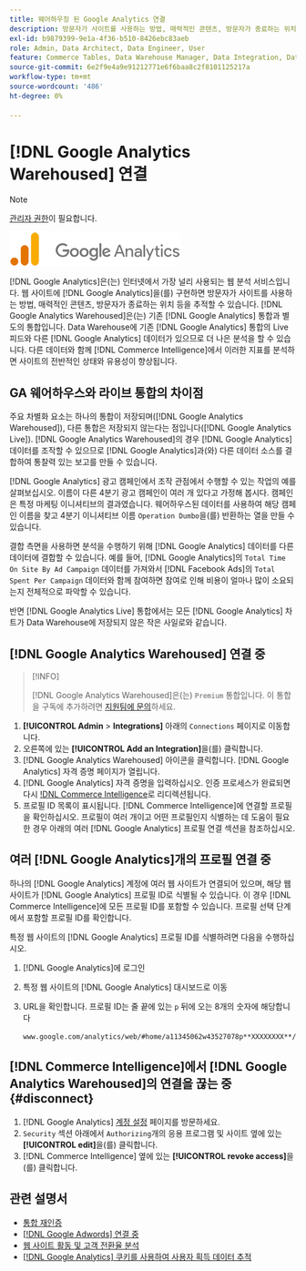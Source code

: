 ```yaml
---
title: 웨어하우징 된 Google Analytics 연결
description: 방문자가 사이트를 사용하는 방법, 매력적인 콘텐츠, 방문자가 종료하는 위치 등을 추적하는 방법에 대해 알아봅니다.
exl-id: b9879399-9e1a-4f36-b510-8426ebc83aeb
role: Admin, Data Architect, Data Engineer, User
feature: Commerce Tables, Data Warehouse Manager, Data Integration, Data Import/Export
source-git-commit: 6e2f9e4a9e91212771e6f6baa8c2f8101125217a
workflow-type: tm+mt
source-wordcount: '486'
ht-degree: 0%

---
```


# [!DNL Google Analytics Warehoused] 연결

>[!NOTE]
>
>[관리자 권한](../../../administrator/user-management/user-management.md)이 필요합니다.

![](../../../assets/google-analytics-logo.png)

[!DNL Google Analytics]은(는) 인터넷에서 가장 널리 사용되는 웹 분석 서비스입니다. 웹 사이트에 [!DNL Google Analytics]을(를) 구현하면 방문자가 사이트를 사용하는 방법, 매력적인 콘텐츠, 방문자가 종료하는 위치 등을 추적할 수 있습니다. [!DNL Google Analytics Warehoused]은(는) 기존 [!DNL Google Analytics] 통합과 별도의 통합입니다. Data Warehouse에 기존 [!DNL Google Analytics] 통합의 Live 피드와 다른 [!DNL Google Analytics] 데이터가 있으므로 더 나은 분석을 할 수 있습니다. 다른 데이터와 함께 [!DNL Commerce Intelligence]에서 이러한 지표를 분석하면 사이트의 전반적인 상태와 유용성이 향상됩니다.

## GA 웨어하우스와 라이브 통합의 차이점

주요 차별화 요소는 하나의 통합이 저장되며([!DNL Google Analytics Warehoused]), 다른 통합은 저장되지 않는다는 점입니다([!DNL Google Analytics Live]). [!DNL Google Analytics Warehoused]의 경우 [!DNL Google Analytics] 데이터를 조작할 수 있으므로 [!DNL Google Analytics]과(와) 다른 데이터 소스를 결합하여 통찰력 있는 보고를 만들 수 있습니다.

[!DNL Google Analytics] 광고 캠페인에서 조작 관점에서 수행할 수 있는 작업의 예를 살펴보십시오. 이름이 다른 4분기 광고 캠페인이 여러 개 있다고 가정해 봅시다. 캠페인은 특정 마케팅 이니셔티브의 결과였습니다. 웨어하우스된 데이터를 사용하여 해당 캠페인 이름을 찾고 4분기 이니셔티브 이름 `Operation Dumbo`을(를) 반환하는 열을 만들 수 있습니다.

결합 측면을 사용하면 분석을 수행하기 위해 [!DNL Google Analytics] 데이터를 다른 데이터에 결합할 수 있습니다. 예를 들어, [!DNL Google Analytics]의 `Total Time On Site By Ad Campaign` 데이터를 가져와서 [!DNL Facebook Ads]의 `Total Spent Per Campaign` 데이터와 함께 참여하면 참여로 인해 비용이 얼마나 많이 소요되는지 전체적으로 파악할 수 있습니다.

반면 [!DNL Google Analytics Live] 통합에서는 모든 [!DNL Google Analytics] 차트가 Data Warehouse에 저장되지 않은 작은 사일로와 같습니다.

## [!DNL Google Analytics Warehoused] 연결 중

>[!INFO]
>
>[!DNL Google Analytics Warehoused]은(는) `Premium` 통합입니다. 이 통합을 구독에 추가하려면 [지원팀에 문의](https://experienceleague.adobe.com/docs/commerce-knowledge-base/kb/troubleshooting/miscellaneous/mbi-service-policies.html)하세요.

1. **[!UICONTROL Admin** > **Integrations]** 아래의 `Connections` 페이지로 이동합니다.
1. 오른쪽에 있는 **[!UICONTROL Add an Integration]**&#x200B;을(를) 클릭합니다.
1. [!DNL Google Analytics Warehoused] 아이콘을 클릭합니다. [!DNL Google Analytics] 자격 증명 페이지가 열립니다.
1. [!DNL Google Analytics] 자격 증명을 입력하십시오. 인증 프로세스가 완료되면 다시 [!DNL Commerce Intelligence](으)로 리디렉션됩니다.
1. 프로필 ID 목록이 표시됩니다. [!DNL Commerce Intelligence]에 연결할 프로필을 확인하십시오. 프로필이 여러 개이고 어떤 프로필인지 식별하는 데 도움이 필요한 경우 아래의 여러 [!DNL Google Analytics] 프로필 연결 섹션을 참조하십시오.

## 여러 [!DNL Google Analytics]개의 프로필 연결 중

하나의 [!DNL Google Analytics] 계정에 여러 웹 사이트가 연결되어 있으며, 해당 웹 사이트가 [!DNL Google Analytics] 프로필 ID로 식별될 수 있습니다. 이 경우 [!DNL Commerce Intelligence]에 모든 프로필 ID를 포함할 수 있습니다. 프로필 선택 단계에서 포함할 프로필 ID를 확인합니다.

특정 웹 사이트의 [!DNL Google Analytics] 프로필 ID를 식별하려면 다음을 수행하십시오.

1. [!DNL Google Analytics]에 로그인
1. 특정 웹 사이트의 [!DNL Google Analytics] 대시보드로 이동
1. URL을 확인합니다. 프로필 ID는 줄 끝에 있는 `p` 뒤에 오는 8개의 숫자에 해당합니다

   `www.google.com/analytics/web/#home/a11345062w43527078p**XXXXXXXX**/`

## [!DNL Commerce Intelligence]에서 [!DNL Google Analytics Warehoused]의 연결을 끊는 중 {#disconnect}

1. [!DNL Google Analytics] [계정 설정](https://myaccount.google.com/intro) 페이지를 방문하세요.
1. `Security` 섹션 아래에서 `Authorizing`개의 응용 프로그램 및 사이트 옆에 있는 **[!UICONTROL edit]**&#x200B;을(를) 클릭합니다.
1. [!DNL Commerce Intelligence] 옆에 있는 **[!UICONTROL revoke access]**&#x200B;을(를) 클릭합니다.

## 관련 설명서

* [통합 재인증](https://experienceleague.adobe.com/docs/commerce-knowledge-base/kb/how-to/mbi-reauthenticating-integrations.html)
* [ [!DNL Google Adwords] 연결 중](../integrations/google-adwords.md)
* [웹 사이트 활동 및 고객 전환율 분석](../../analysis/web-act-cust-conversion.md)
* [ [!DNL Google Analytics] 쿠키를 사용하여 사용자 획득 데이터 추적](../../analysis/google-track-user-acq.md)

